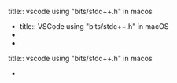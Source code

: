 title:: vscode using "bits/stdc++.h" in macos

- title:: VSCode using "bits/stdc++.h" in macOS
-
-
title:: vscode using "bits/stdc++.h" in macos

-